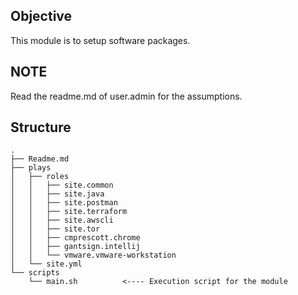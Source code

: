 ## Objective
This module is to setup software packages.

## NOTE
Read the readme.md of user.admin for the assumptions.

## Structure

```
.
├── Readme.md
├── plays
│   ├── roles
│   │   ├── site.common
│   │   ├── site.java
│   │   ├── site.postman
│   │   ├── site.terraform
│   │   ├── site.awscli
│   │   ├── site.tor
│   │   ├── cmprescott.chrome
│   │   ├── gantsign.intellij
│   │   └── vmware.vmware-workstation
│   └── site.yml
└── scripts
    └── main.sh          <---- Execution script for the module
```
